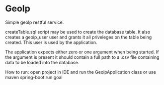 # GeoIp
Simple geoIp restful service.

createTable.sql script may be used to create the database table. It also creates a geoip_user user and grants it all priveleges on the table being created. This user is used by the application.

The application expects either zero or one argument when being started. If the argument is present it should contain a full path to a .csv file containing data to be loaded into the database.

How to run: open project in IDE and run the GeoipApplication class or use maven spring-boot:run goal
